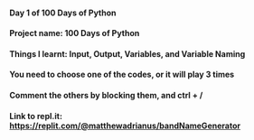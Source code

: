 #### Day 1 of 100 Days of Python
#### Project name: 100 Days of Python
#### Things I learnt: Input, Output, Variables, and Variable Naming

#### You need to choose one of the codes, or it will play 3 times
#### Comment the others by blocking them, and ctrl + /

#### Link to repl.it: https://replit.com/@matthewadrianus/bandNameGenerator 
